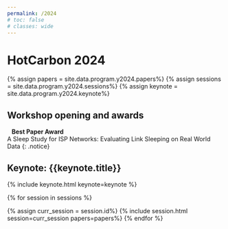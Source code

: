 ```yaml
---
permalink: /2024
# toc: false
# classes: wide
---
```


# HotCarbon 2024

<!-- Load all papers -->
{% assign papers = site.data.program.y2024.papers%}
{% assign sessions = site.data.program.y2024.sessions%}
{% assign keynote = site.data.program.y2024.keynote%}

<!-- Workshop location: [UCSC Hay Barn](https://cowellhaybarn.ucsc.edu/).  
See the [registration page](/register) for details.
{: .notice--primary} -->


<!-- ## Breakfast -->

<!-- 7:30 -- 8:20 (50min)
{: .notice} -->

## Workshop opening and awards

<!-- 8:20 -- 8:30 (10min) -->
<i class="fa-solid fa-award" style="margin-right:0.75em;"></i>**Best Paper Award**  
A Sleep Study for ISP Networks: Evaluating Link Sleeping on Real World Data
{: .notice}

<!-- Keynote -->
## Keynote: {{keynote.title}}

<!-- {{keynote.start}} -- {{keynote.stop}} ({{keynote.duration}}) -->
<!-- {: .notice} -->

{% include keynote.html keynote=keynote %}

<!-- Paper sessions -->
{% for session in sessions %}

{% assign curr_session = session.id%}
{% include session.html session=curr_session papers=papers%}
{% endfor %}

<!-- Online papers -->

<!-- {% include session.html session=99 papers=papers%} -->
